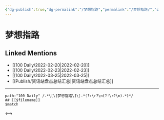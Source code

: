 ```yaml
---
{"dg-publish":true,"dg-permalink":"/梦想指路","permalink":"/梦想指路/","created":"2022-12-22T15:37:53.000+08:00","updated":"2023-04-10T15:47:25.000+08:00"}
---
```


# 梦想指路

## Linked Mentions
- [[100 Daily/2022-02-20\|2022-02-20]]
- [[100 Daily/2022-02-23\|2022-02-23]]
- [[100 Daily/2022-03-25\|2022-03-25]]
- [[Publish/资讯站盘点总结汇总\|资讯站盘点总结汇总]]


---

```expander
path:"100 Daily" /.*\[\[梦想指路\]\].*(?:\r?\n(?!\r?\n).*)*/
## [[$filename]]
$match
```

<-->